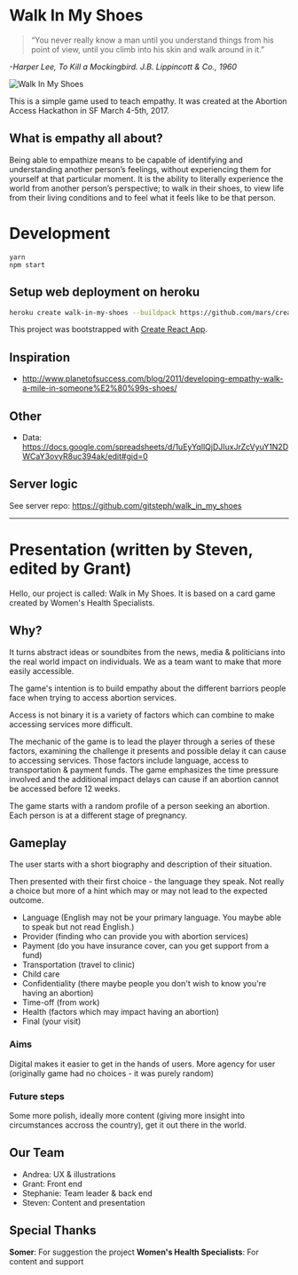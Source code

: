 # Walk In My Shoes

> “You never really know a man until you understand things from his point of view, until you climb into his skin and walk around in it.”

*-Harper Lee, To Kill a Mockingbird. J.B. Lippincott & Co., 1960*

![Walk In My Shoes](https://cloud.githubusercontent.com/assets/744973/23591962/2c1fad5a-01ae-11e7-9c87-3a004bcdf9d3.jpg)

This is a simple game used to teach empathy. It was created at the Abortion Access Hackathon in SF March 4-5th, 2017.

## What is empathy all about?

Being able to empathize means to be capable of identifying and understanding another person’s feelings, without experiencing them for yourself at that particular moment. It is the ability to literally experience the world from another person’s perspective; to walk in their shoes, to view life from their living conditions and to feel what it feels like to be that person.


# Development

```
yarn
npm start
```

## Setup web deployment on heroku

```sh
heroku create walk-in-my-shoes --buildpack https://github.com/mars/create-react-app-buildpack.git
```

This project was bootstrapped with [Create React App](https://github.com/facebookincubator/create-react-app).

## Inspiration
- http://www.planetofsuccess.com/blog/2011/developing-empathy-walk-a-mile-in-someone%E2%80%99s-shoes/

## Other
- Data: https://docs.google.com/spreadsheets/d/1uEyYqIlQjDJIuxJrZcVyuY1N2DWCaY3ovyR8uc394ak/edit#gid=0

## Server logic
See server repo: https://github.com/gitsteph/walk_in_my_shoes

---

# Presentation (written by Steven, edited by Grant)

Hello, our project is called: Walk in My Shoes.
It is based on a card game created by Women's Health Specialists.

## Why?
It turns abstract ideas or soundbites from the news, media & politicians into the real world impact on individuals. We as a team want to make that more easily accessible.

The game's intention is to build empathy about the different barriors people face when trying to access abortion services.

Access is not binary it is a variety of factors which can combine to make accessing services more difficult.

The mechanic of the game is to lead the player through a series of these factors, examining the challenge it presents and possible delay it can cause to accessing services.
Those factors include language, access to transportation & payment funds.
The game emphasizes the time pressure involved and the additional impact delays can cause if an abortion cannot be accessed before 12 weeks.

The game starts with a random profile of a person seeking an abortion. Each person is at a different stage of pregnancy.

## Gameplay

The user starts with a short biography and description of their situation.

Then presented with their first choice - the language they speak. Not really a choice but more of a hint which may or may not lead to the expected outcome.

- Language (English may not be your primary language. You maybe able to speak but not read English.)
- Provider (finding who can provide you with abortion services)
- Payment (do you have insurance cover, can you get support from a fund)
- Transportation (travel to clinic)
- Child care
- Confidentiality (there maybe people you don't wish to know you're having an abortion)
- Time-off (from work)
- Health (factors which may impact having an abortion)
- Final (your visit)

### Aims
Digital makes it easier to get in the hands of users.
More agency for user (originally game had no choices - it was purely random)

### Future steps
Some more polish, ideally more content (giving more insight into circumstances accross the country), get it out there in the world.

## Our Team
- Andrea: UX & illustrations
- Grant: Front end
- Stephanie: Team leader & back end
- Steven: Content and presentation

## Special Thanks
**Somer**: For suggestion the project
**Women's Health Specialists**: For content and support
